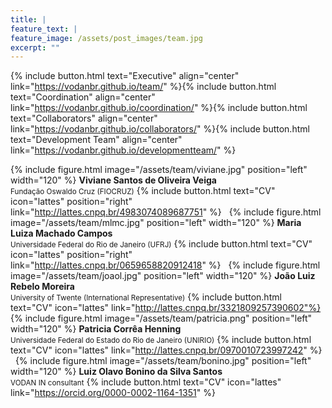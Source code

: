 ```yaml
---
title: |  
feature_text: |
feature_image: /assets/post_images/team.jpg
excerpt: ""
---
```


{% include button.html text="Executive" align="center" link="https://vodanbr.github.io/team/" %}{% include button.html text="Coordination" align="center" link="https://vodanbr.github.io/coordination/" %}{% include button.html text="Collaborators" align="center" link="https://vodanbr.github.io/collaborators/" %}{% include button.html text="Development Team" align="center" link="https://vodanbr.github.io/developmentteam/" %}


{% include figure.html image="/assets/team/viviane.jpg" position="left" width="120" %}
**Viviane Santos de Oliveira Veiga**\
<small>Fundação Oswaldo Cruz (FIOCRUZ)</small>
{% include button.html text="CV" icon="lattes" position="right" link="http://lattes.cnpq.br/4983074089687751" %}
&nbsp;
{% include figure.html image="/assets/team/mlmc.jpg" position="left" width="120" %}
**Maria Luiza Machado Campos**\
<small>Universidade Federal do Rio de Janeiro (UFRJ)</small>
{% include button.html text="CV" icon="lattes" position="right" link="http://lattes.cnpq.br/0659658820912418" %}
&nbsp;
{% include figure.html image="/assets/team/joaol.jpg" position="left" width="120" %}
**João Luiz Rebelo Moreira**\
<small>University of Twente (International Representative)</small>
{% include button.html text="CV" icon="lattes" link="http://lattes.cnpq.br/3321809257390602"%}
&nbsp;
{% include figure.html image="/assets/team/patricia.png" position="left" width="120" %}
**Patricia Corrêa Henning**\
<small>Universidade Federal do Estado do Rio de Janeiro (UNIRIO)</small>
{% include button.html text="CV" icon="lattes" link="http://lattes.cnpq.br/0970010723997242" %}
&nbsp;
{% include figure.html image="/assets/team/bonino.jpg" position="left" width="120" %}
**Luiz Olavo Bonino da Silva Santos**\
<small>VODAN IN consultant</small>
{% include button.html text="CV" icon="lattes" link="https://orcid.org/0000-0002-1164-1351" %}
&nbsp;